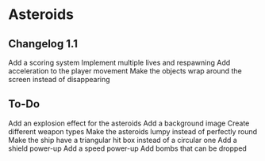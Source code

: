 # Asteroids

## Changelog 1.1
Add a scoring system
Implement multiple lives and respawning
Add acceleration to the player movement
Make the objects wrap around the screen instead of disappearing

## To-Do
Add an explosion effect for the asteroids
Add a background image
Create different weapon types
Make the asteroids lumpy instead of perfectly round
Make the ship have a triangular hit box instead of a circular one
Add a shield power-up
Add a speed power-up
Add bombs that can be dropped
